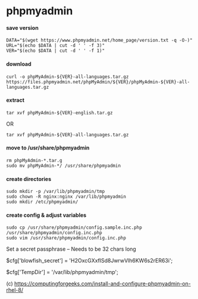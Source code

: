 phpmyadmin
==========

#### save version
```
DATA="$(wget https://www.phpmyadmin.net/home_page/version.txt -q -O-)"
URL="$(echo $DATA | cut -d ' ' -f 3)"
VER="$(echo $DATA | cut -d ' ' -f 1)"
```
#### download
    curl -o phpMyAdmin-${VER}-all-languages.tar.gz https://files.phpmyadmin.net/phpMyAdmin/${VER}/phpMyAdmin-${VER}-all-languages.tar.gz
    

#### extract

    tar xvf phpMyAdmin-${VER}-english.tar.gz
OR

    tar xvf phpMyAdmin-${VER}-all-languages.tar.gz
    
 #### move to /usr/share/phpmyadmin
 
    rm phpMyAdmin-*.tar.g
    sudo mv phpMyAdmin-*/ /usr/share/phpmyadmin
    
#### create directories

    sudo mkdir -p /var/lib/phpmyadmin/tmp
    sudo chown -R nginx:nginx /var/lib/phpmyadmin
    sudo mkdir /etc/phpmyadmin/
    
#### create config & adjust variables

    sudo cp /usr/share/phpmyadmin/config.sample.inc.php  /usr/share/phpmyadmin/config.inc.php
    sudo vim /usr/share/phpmyadmin/config.inc.php
    
 Set a secret passphrase – Needs to be 32 chars long
 
 $cfg['blowfish_secret'] = 'H2OxcGXxflSd8JwrwVlh6KW6s2rER63i';
 
 $cfg['TempDir'] = '/var/lib/phpmyadmin/tmp';









(c) <https://computingforgeeks.com/install-and-configure-phpmyadmin-on-rhel-8/>